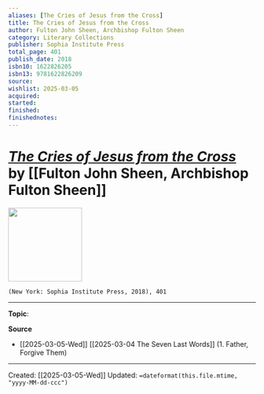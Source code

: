 ```yaml
---
aliases: [The Cries of Jesus from the Cross]
title: The Cries of Jesus from the Cross
author: Fulton John Sheen, Archbishop Fulton Sheen
category: Literary Collections
publisher: Sophia Institute Press
total_page: 401
publish_date: 2018
isbn10: 1622826205
isbn13: 9781622826209
source: 
wishlist: 2025-03-05
acquired: 
started: 
finished: 
finishednotes: 
---
```

# *[The Cries of Jesus from the Cross]()* by [[Fulton John Sheen, Archbishop Fulton Sheen]]

<img src="http://books.google.com/books/content?id=VzdlDwAAQBAJ&printsec=frontcover&img=1&zoom=1&edge=curl&source=gbs_api" width=150>

`(New York: Sophia Institute Press, 2018), 401`



--- 
**Topic**: 

**Source**
- [[2025-03-05-Wed]] [[2025-03-04 The Seven Last Words]] (1. Father, Forgive Them)
 ---
Created: [[2025-03-05-Wed]]
Updated: `=dateformat(this.file.mtime, "yyyy-MM-dd-ccc")`